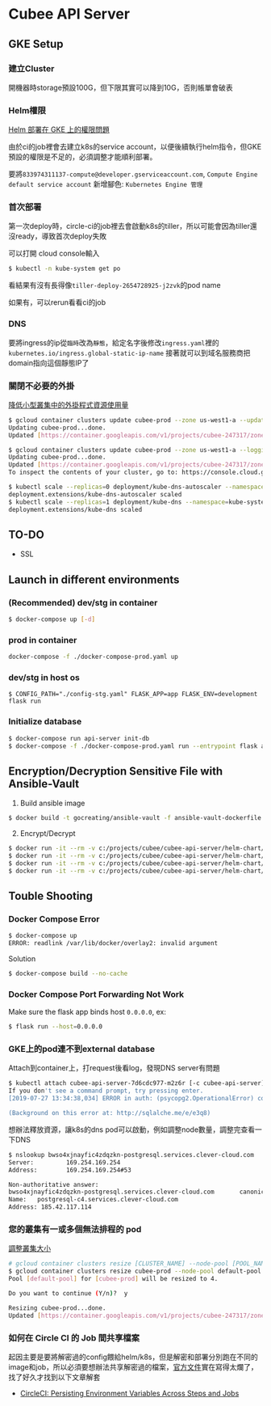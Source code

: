 # Cubee API Server

## GKE Setup

### 建立Cluster

開機器時storage預設100G，但下限其實可以降到10G，否則帳單會破表

### Helm權限

[Helm 部署在 GKE 上的權限問題](https://medium.com/smalltowntechblog/helm-tiller-%E9%83%A8%E7%BD%B2%E5%9C%A8-gke-%E4%B8%8A%E7%9A%84%E6%AC%8A%E9%99%90%E5%95%8F%E9%A1%8C-a016f703372e)

由於ci的job裡會去建立k8s的service account，以便後續執行helm指令，但GKE預設的權限是不足的，必須調整才能順利部署。

要將`833974311137-compute@developer.gserviceaccount.com`, `Compute Engine default service account` 新增腳色: `Kubernetes Engine 管理`

### 首次部署

第一次deploy時，circle-ci的job裡去會啟動k8s的tiller，所以可能會因為tiller還沒ready，導致首次deploy失敗

可以打開 cloud console輸入

``` bash
$ kubectl -n kube-system get po
```

看結果有沒有長得像`tiller-deploy-2654728925-j2zvk`的pod name

如果有，可以rerun看看ci的job

### DNS

要將ingress的ip從`臨時`改為`靜態`，給定名字後修改`ingress.yaml`裡的`kubernetes.io/ingress.global-static-ip-name`
接著就可以到域名服務商把domain指向這個靜態IP了

### 關閉不必要的外掛

[降低小型叢集中的外掛程式資源使用量](https://cloud.google.com/kubernetes-engine/docs/how-to/small-cluster-tuning?hl=zh-tw)

``` bash
$ gcloud container clusters update cubee-prod --zone us-west1-a --update-addons=KubernetesDashboard=DISABLED
Updating cubee-prod...done.
Updated [https://container.googleapis.com/v1/projects/cubee-247317/zones/us-west1-a/clusters/cubee-prod].
```

``` bash
$ gcloud container clusters update cubee-prod --zone us-west1-a --logging-service none
Updating cubee-prod...done.
Updated [https://container.googleapis.com/v1/projects/cubee-247317/zones/us-west1-a/clusters/cubee-prod].
To inspect the contents of your cluster, go to: https://console.cloud.google.com/kubernetes/workload_/gcloud/us-west1-a/cubee-prod?project=cubee-247317
```

``` bash
$ kubectl scale --replicas=0 deployment/kube-dns-autoscaler --namespace=kube-system
deployment.extensions/kube-dns-autoscaler scaled
$ kubectl scale --replicas=1 deployment/kube-dns --namespace=kube-system
deployment.extensions/kube-dns scaled
```

## TO-DO

- SSL

## Launch in different environments

### (Recommended) dev/stg in container

``` bash
$ docker-compose up [-d]
```

### prod in container

``` bash
docker-compose -f ./docker-compose-prod.yaml up
```

### dev/stg in host os

``` bashh
$ CONFIG_PATH="./config-stg.yaml" FLASK_APP=app FLASK_ENV=development flask run
```

### Initialize database

``` bash
$ docker-compose run api-server init-db
$ docker-compose -f ./docker-compose-prod.yaml run --entrypoint flask api-server init-db
```

## Encryption/Decryption Sensitive File with Ansible-Vault

1. Build ansible image

``` bash
$ docker build -t gocreating/ansible-vault -f ansible-vault-dockerfile .
```

2. Encrypt/Decrypt

``` bash
$ docker run -it --rm -v c:/projects/cubee/cubee-api-server/helm-chart/cubee-api-server:/ansible gocreating/ansible-vault encrypt ./configMap-prod.yaml
$ docker run -it --rm -v c:/projects/cubee/cubee-api-server/helm-chart/cubee-api-server:/ansible gocreating/ansible-vault encrypt ./configMap-stg.yaml
$ docker run -it --rm -v c:/projects/cubee/cubee-api-server/helm-chart/cubee-api-server:/ansible gocreating/ansible-vault decrypt ./configMap-prod.yaml
$ docker run -it --rm -v c:/projects/cubee/cubee-api-server/helm-chart/cubee-api-server:/ansible gocreating/ansible-vault decrypt ./configMap-stg.yaml
```

## Touble Shooting

### Docker Compose Error

``` bash
$ docker-compose up
ERROR: readlink /var/lib/docker/overlay2: invalid argument
```

Solution

``` bash
$ docker-compose build --no-cache
```

### Docker Compose Port Forwarding Not Work

Make sure the flask app binds host `0.0.0.0`, ex:

``` bash
$ flask run --host=0.0.0.0
```

### GKE上的pod連不到external database

Attach到container上，打request後看log，發現DNS server有問題

``` bash
$ kubectl attach cubee-api-server-7d6cdc977-m2z6r [-c cubee-api-server]
If you don't see a command prompt, try pressing enter.
[2019-07-27 13:34:38,034] ERROR in auth: (psycopg2.OperationalError) could not translate host name "bwso4xjnayfic4zdqzkn-postgresql.services.clever-cloud.com" to address: Try again

(Background on this error at: http://sqlalche.me/e/e3q8)
```

想辦法釋放資源，讓k8s的dns pod可以啟動，例如調整node數量，調整完查看一下DNS

``` bash
$ nslookup bwso4xjnayfic4zdqzkn-postgresql.services.clever-cloud.com
Server:         169.254.169.254
Address:        169.254.169.254#53

Non-authoritative answer:
bwso4xjnayfic4zdqzkn-postgresql.services.clever-cloud.com       canonical name = postgresql-c4.services.clever-cloud.com.
Name:   postgresql-c4.services.clever-cloud.com
Address: 185.42.117.114
```

### 您的叢集有一或多個無法排程的 pod

[調整叢集大小](https://cloud.google.com/kubernetes-engine/docs/how-to/resizing-a-cluster?hl=zh-tw)

``` bash
# gcloud container clusters resize [CLUSTER_NAME] --node-pool [POOL_NAME] --size [SIZE]
$ gcloud container clusters resize cubee-prod --node-pool default-pool --size 4 --zone us-west1-a
Pool [default-pool] for [cubee-prod] will be resized to 4.

Do you want to continue (Y/n)?  y

Resizing cubee-prod...done.
Updated [https://container.googleapis.com/v1/projects/cubee-247317/zones/us-west1-a/clusters/cubee-prod].
```

### 如何在 Circle CI 的 Job 間共享檔案

起因主要是要將解密過的config餵給helm/k8s，但是解密和部署分別跑在不同的image和job，所以必須要想辦法共享解密過的檔案，[官方文件](https://circleci.com/docs/2.0/workflows/#using-workspaces-to-share-data-among-jobs)實在寫得太爛了，找了好久才找到以下文章解套

- [CircleCI: Persisting Environment Variables Across Steps and Jobs](https://medium.com/@johnthughes/circleci-persisting-environment-variables-across-steps-and-jobs-5276670cf590)
